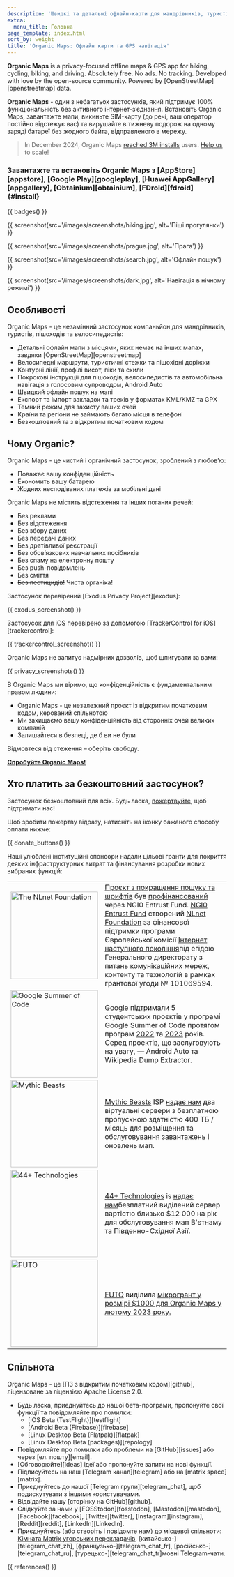 ```yaml
---
description: 'Швидкі та детальні офлайн-карти для мандрівників, туристів, водіїв, пішоходів та велосипедистів, створені засновниками застосунку MapsWithMe (Maps.Me).'
extra:
  menu_title: Головна
page_template: index.html
sort_by: weight
title: 'Organic Maps: Офлайн карти та GPS навігація'
---
```


**Organic Maps** is a privacy-focused offline maps & GPS app for hiking, cycling, biking, and driving. Absolutely free. No ads. No tracking. Developed with love by the open-source community. Powered by [OpenStreetMap][openstreetmap] data.

**Organic Maps** - один з небагатьох застосунків, який підтримує 100% функціональність без активного інтернет-з’єднання. Встановіть Organic Maps, завантажте мапи, викиньте SIM-карту (до речі, ваш оператор постійно відстежує вас) та вирушайте в тижневу подорож на одному заряді батареї без жодного байта, відправленого в мережу.

> In December 2024, Organic Maps [reached 3M installs](@/news/2024-12-20/411/index.md) users. [Help us](@/donate/index.md) to scale!

### Завантажте та встановіть Organic Maps з [AppStore][appstore], [Google Play][googleplay], [Huawei AppGallery][appgallery], [Obtainium][obtainium], [FDroid][fdroid] {#install}

{{ badges() }}

{{ screenshot(src='/images/screenshots/hiking.jpg', alt='Піші прогулянки')
}}

{{ screenshot(src='/images/screenshots/prague.jpg', alt='Прага') }}

{{ screenshot(src='/images/screenshots/search.jpg', alt='Офлайн пошук') }}

{{ screenshot(src='/images/screenshots/dark.jpg', alt='Навігація в нічному
режимі') }}

## Особливості

Organic Maps - це незамінний застосунок компаньйон для мандрівників,
туристів, пішоходів та велосипедистів:

- Детальні офлайн мапи з місцями, яких немає на інших мапах, завдяки
  [OpenStreetMap][openstreetmap]
- Велосипедні маршрути, туристичні стежки та пішохідні доріжки
- Контурні лінії, профілі висот, піки та схили
- Покрокові інструкції для пішоходів, велосипедистів та автомобільна
  навігація з голосовим супроводом, Android Auto
- Швидкий офлайн пошук на мапі
- Експорт та імпорт закладок та треків у форматах KML/KMZ та GPX
- Темний режим для захисту ваших очей
- Країни та регіони не займають багато місця в телефоні
- Безкоштовний та з відкритим початковим кодом

## Чому Organic?

Organic Maps - це чистий і органічний застосунок, зроблений з любов’ю:

- Поважає вашу конфіденційність
- Економить вашу батарею
- Жодних несподіваних платежів за мобільні дані

Organic Maps не містить відстеження та інших поганих речей:

- Без реклами
- Без відстеження
- Без збору даних
- Без передачі даних
- Без дратівливої реєстрації
- Без обов’язкових навчальних посібників
- Без спаму на електронну пошту
- Без push-повідомлень
- Без сміття
- ~~Без пестицидів!~~ Чиста органіка!

Застосунок перевірений [Exodus Privacy Project][exodus]:

{{ exodus_screenshot() }}

Застосусок для iOS перевірено за допомогою [TrackerControl for
iOS][trackercontrol]:

{{ trackercontrol_screenshot() }}

Organic Maps не запитує надмірних дозволів, щоб шпигувати за вами:

{{ privacy_screenshots() }}

В Organic Maps ми віримо, що конфіденційність є фундаментальним правом
людини:

- Organic Maps - це незалежний проєкт із відкритим початковим кодом,
  керований спільнотою
- Ми захищаємо вашу конфіденційність від сторонніх очей великих компаній
- Залишайтеся в безпеці, де б ви не були

Відмовтеся від стеження – оберіть свободу.

**[Спробуйте Organic Maps!](#install)**

## Хто платить за безкоштовний застосунок?

Застосунок безкоштовний для всіх. Будь ласка,
[пожертвуйте](@/donate/index.uk.md), щоб підтримати нас!

Щоб зробити пожертву відразу, натисніть на іконку бажаного способу оплати
нижче:

{{ donate_buttons() }}

Наші улюблені інституційні спонсори надали цільові гранти для покриття
деяких інфраструктурних витрат та фінансування розробки нових вибраних
функцій:

<table style="border-spacing: 20px">
  <tr>
    <td>
      <a href="https://nlnet.nl/"><img src="../sponsors/nlnet.svg" alt="The NLnet Foundation" width="200px"></a>
    </td>
    <td>
      <a href="https://github.com/organicmaps/organicmaps/milestone/7">Проєкт з покращення пошуку та шрифтів</a> був <a href="https://nlnet.nl/project/OrganicMaps/">профінансований</a> через NGI0 Entrust Fund. <a href="https://nlnet.nl/entrust/">NGI0 Entrust Fund</a> створений <a href="https://nlnet.nl/">NLnet Foundation</a> за фінансової підтримки програми Європейської комісії <a href="https://www.ngi.eu/">Інтернет наступного покоління</a>під егідою Генерального директорату з питань комунікаційних мереж, контенту та технологій в рамках грантової угоди № 101069594.
    </td>
  </tr>
  <tr>
    <td>
      <a href="https://summerofcode.withgoogle.com/"><img src="../sponsors/gsoc.svg" alt="Google Summer of Code" width="200px"></a>
    </td>
    <td>
      <a href="https://summerofcode.withgoogle.com/">Google</a> підтримали 5 студентських проєктів у програмі Google Summer of Code протягом програм <a href="https://summerofcode.withgoogle.com/programs/2022/organizations/organic-maps">2022</a> та <a href="https://summerofcode.withgoogle.com/programs/2023/organizations/organic-maps">2023</a> років. Серед проектів, що заслуговують на увагу, — Android Auto та Wikipedia Dump Extractor.
    </td>
  </tr>
  <tr>
    <td>
      <a href="https://www.mythic-beasts.com/"><img src="../sponsors/mythic-beasts.png" alt="Mythic Beasts" width="200px"></a>
    </td>
    <td>
      <a href="https://www.mythic-beasts.com/">Mythic Beasts</a> ISP <a href="https://www.mythic-beasts.com/blog/2021/10/06/improving-the-world-bit-by-expensive-bit/">надає нам</a> два віртуальні сервери з безплатною пропускною здатністю 400 ТБ / місяць для розміщення та обслуговування завантажень і оновлень мап.
    </td>
  </tr>
  <tr>
    <td>
      <a href="https://44plus.vn"><img src="../sponsors/44plus.svg" alt="44+ Technologies" width="200px"></a>
    </td>
    <td>
      <a href="https://44plus.vn">44+ Technologies</a> is <a href="https://44plus.vn/organicmaps">надає нам</a>безплатний виділений сервер вартістю близько $12 000 на рік для обслуговування мап В'єтнаму та Південно-Східної Азії.
    </td>
  </tr>
  <tr>
    <td>
      <a href="https://futo.org"><img src="../sponsors/futo.svg" alt="FUTO" width="200px"></a>
    </td>
    <td>
      <a href="https://futo.org">FUTO</a> виділила <a href="https://www.youtube.com/watch?v=fJJclgBHrEw">мікрогрант у розмірі $1000 для Organic Maps у лютому 2023 року.
    </td>
  </tr>
</table>

## Спільнота

Organic Maps - це [ПЗ з відкритим початковим кодом][github], ліцензоване за
ліцензією Apache License 2.0.

- Будь ласка, приєднуйтесь до нашої бета-програми, пропонуйте свої функції
  та повідомляйте про помилки:
  * [iOS Beta (TestFlight)][testflight]
  * [Android Beta (Firebase)][firebase]
  * [Linux Desktop Beta (Flatpak)][flatpak]
  * [Linux Desktop Beta (packages)][repology]
- Повідомляйте про помилки або проблеми на [GitHub][issues] або через
  [ел. пошту][email].
- [Обговорюйте][ideas] ідеї або пропонуйте запити на нові функції.
- Підписуйтесь на наш [Telegram канал][telegram] або на [matrix
  space][matrix].
- Приєднуйтесь до нашої [Telegram групи][telegram_chat], щоб подискутувати з
  іншими користувачами.
- Відвідайте нашу [сторінку на GitHub][github].
- Слідкуйте за нами у [FOSStodon][fosstodon], [Mastodon][mastodon],
  [Facebook][facebook], [Twitter][twitter], [Instagram][instagram],
  [Reddit][reddit], [LinkedIn][LinkedIn].
- Приєднуйтесь (або створіть і повідомте нам) до місцевої спільноти:
  [Кімната Matrix угорських
  перекладачів](https://matrix.to/#/#organicmapstranslate_hu:matrix.org),
  [китайсько-][telegram_chat_zh], [французько-][telegram_chat_fr],
  [російсько-][telegram_chat_ru], [турецько-][telegram_chat_tr]мовні
  Telegram-чати.

[fork]: https://uk.wikipedia.org/wiki/%D0%A4%D0%BE%D1%80%D0%BA

{{ references() }}
